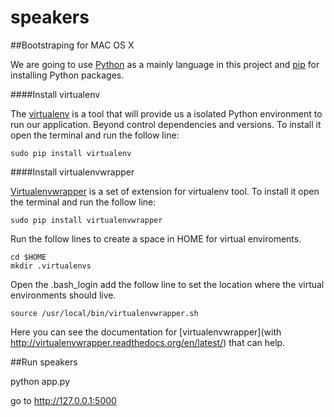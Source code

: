 # speakers


##Bootstraping for MAC OS X

We are going to use [Python](http://wiki.python.org.br/) as a mainly language in this project and [pip](https://pypi.python.org/pypi/pip) for installing Python packages. 


####Install virtualenv

The [virtualenv](https://virtualenv.pypa.io/en/latest/) is a tool that will provide us a isolated Python environment to run our application. Beyond control dependencies and versions. To install it open the terminal and run the follow line:

```
sudo pip install virtualenv
```

####Install virtualenvwrapper

[Virtualenvwrapper](https://virtualenvwrapper.readthedocs.org/en/latest/) is a set of extension for virtualenv tool. To install it open the terminal and run the follow line:
```
sudo pip install virtualenvwrapper
```
Run the follow lines to create a space in HOME for virtual enviroments. 

```
cd $HOME
mkdir .virtualenvs
```

Open the .bash_login add the follow line to set the location where the virtual environments should live.

```
source /usr/local/bin/virtualenvwrapper.sh
```

Here you can see the documentation for [virtualenvwrapper](with http://virtualenvwrapper.readthedocs.org/en/latest/) that can help.


##Run speakers

python app.py

go to http://127.0.0.1:5000
